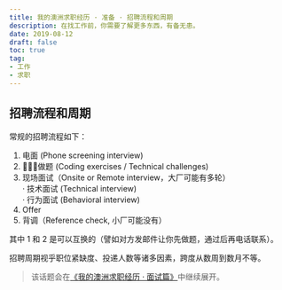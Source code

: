 ```yaml
---
title: 我的澳洲求职经历 · 准备 · 招聘流程和周期
description: 在找工作前，你需要了解更多东西，有备无患。
date: 2019-08-12
draft: false
toc: true
tag:
- 工作
- 求职
---
```


## 招聘流程和周期

常规的招聘流程如下：

1. 电面 (Phone screening interview)
2. 做题 (Coding exercises / Technical challenges)
3. 现场面试（Onsite or Remote interview，大厂可能有多轮）  
  · 技术面试 (Technical interview)  
  · 行为面试 (Behavioral interview)
4. Offer
5. 背调（Reference check, 小厂可能没有）

其中 1 和 2 是可以互换的（譬如对方发邮件让你先做题，通过后再电话联系）。

招聘周期视乎职位紧缺度、投递人数等诸多因素，跨度从数周到数月不等。

> 该话题会在[《我的澳洲求职经历 · 面试篇》](../3-interviews/index.md)中继续展开。
